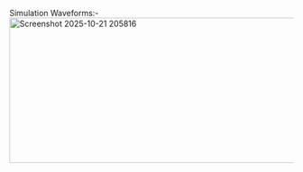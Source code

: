 Simulation Waveforms:-
<img width="1648" height="258" alt="Screenshot 2025-10-21 205816" src="https://github.com/user-attachments/assets/42539993-cd72-414b-a5c7-7d7483ee0e3f" />
